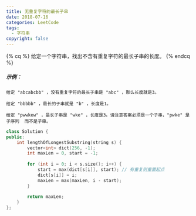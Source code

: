 ```yaml
---
title: 无重复字符的最长子串
date: 2018-07-16
categories: LeetCode
tags:
  - 字符串
copyright: false
---
```

{% cq %}
给定一个字符串，找出不含有重复字符的最长子串的长度。
{% endcq %}
<!-- more -->

##### 示例：
```
给定 "abcabcbb" ，没有重复字符的最长子串是 "abc" ，那么长度就是3。

给定 "bbbbb" ，最长的子串就是 "b" ，长度是1。

给定 "pwwkew" ，最长子串是 "wke" ，长度是3。请注意答案必须是一个子串，"pwke" 是 子序列  而不是子串。
```

``` cpp
class Solution {
public:
    int lengthOfLongestSubstring(string s) {
        vector<int> dict(256, -1);
        int maxLen = 0, start = -1;
        
        for (int i = 0; i < s.size(); i++) {
            start = max(dict[s[i]], start); // 有重复则重置起点
            dict[s[i]] = i;
            maxLen = max(maxLen, i - start);
        }
        
        return maxLen;
    }
};
```